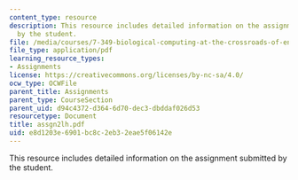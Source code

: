 ```yaml
---
content_type: resource
description: This resource includes detailed information on the assignment submitted
  by the student.
file: /media/courses/7-349-biological-computing-at-the-crossroads-of-engineering-and-science-spring-2005/e8d1203e6901bc8c2eb32eae5f06142e_assgn2lh.pdf
file_type: application/pdf
learning_resource_types:
- Assignments
license: https://creativecommons.org/licenses/by-nc-sa/4.0/
ocw_type: OCWFile
parent_title: Assignments
parent_type: CourseSection
parent_uid: d94c4372-d364-6d70-dec3-dbddaf026d53
resourcetype: Document
title: assgn2lh.pdf
uid: e8d1203e-6901-bc8c-2eb3-2eae5f06142e
---
```

This resource includes detailed information on the assignment submitted by the student.